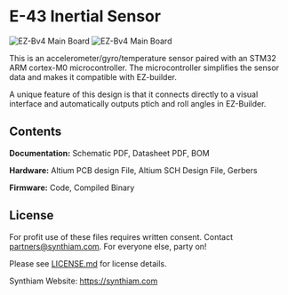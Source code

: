# E-43 Inertial Sensor

![EZ-Bv4 Main Board](https://live.staticflickr.com/65535/40785586263_a348ae7096_k.jpg)
![EZ-Bv4 Main Board](https://live.staticflickr.com/65535/46962806074_21fb103b8a_k.jpg)

This is an accelerometer/gyro/temperature sensor paired with an STM32 ARM cortex-M0 microcontroller. The microcontroller simplifies the sensor data and makes it compatible with EZ-builder.

A unique feature of this design is that it connects directly to a visual interface and automatically outputs ptich and roll angles in EZ-Builder.

## Contents

**Documentation:** Schematic PDF, Datasheet PDF, BOM

**Hardware:** Altium PCB design File, Altium SCH Design File, Gerbers

**Firmware:** Code, Compiled Binary

## License

For profit use of these files requires written consent. Contact partners@synthiam.com. For everyone else, party on!

Please see [LICENSE.md](https://github.com/synthiam/E-43_Inertial_Sensor/blob/master/LICENSE.md) for license details.

Synthiam Website: https://synthiam.com
